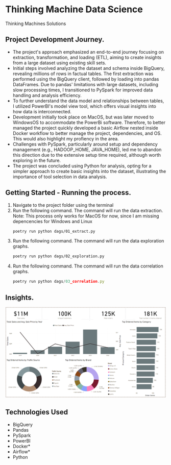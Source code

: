 # Thinking Machine Data Science
Thinking Machines Solutions

<!-- Project Development -->
## Project Development Journey.
- The project's approach emphasized an end-to-end journey focusing on extraction, transformation, and loading (ETL), aiming to create insights from a large dataset using existing skill sets.
- Initial steps involved analyzing the dataset and schema inside BigQuery, revealing millions of rows in factual tables. The first extraction was performed using the BigQuery client, followed by loading into pandas DataFrames. Due to pandas' limitations with large datasets, including slow processing times, I transitioned to PySpark for improved data handling and analysis efficiency.
- To further understand the data model and relationships between tables, I utilized PowerBI's model view tool, which offers visual insights into how data is interconnected.
- Development initially took place on MacOS, but was later moved to WindowsOS to accommodate the PowerBi software. Therefore, to better managed the project quickly developed a basic Airflow nested inside Docker workflow to better manage the project, dependencies, and OS. This would also highlight my profiency in the area.
- Challenges with PySpark, particularly around setup and dependency management (e.g., HADOOP_HOME, JAVA_HOME), led me to abandon this direction due to the extensive setup time required, although worth exploring in the future.
- The project was concluded using Python for analysis, opting for a simpler approach to create basic insights into the dataset, illustrating the importance of tool selection in data analysis.

## Getting Started - Running the process.

1. Navigate to the project folder using the terminal
2. Run the following command. The command will run the data extraction. Note: This process only works for MacOS for now, since I am missing depencencies for Windows and Linux
   ```sh
   poetry run python dags/01_extract.py
   ```
3. Run the following command. The command will run the data exploration graphs.
   ```sh
   poetry run python dags/02_exploration.py
   ```
4. Run the following command. The command will run the data correlation graphs.
   ```js
   poetry run python dags/03_correlation.py
   ```
## Insights.

![Dashboard Summary](.output/01_pbi/01_Summary.PNG)


## Technologies Used
- BigQuery
- Pandas
- PySpark
- PowerBI
- Docker*
- Airflow*
- Python